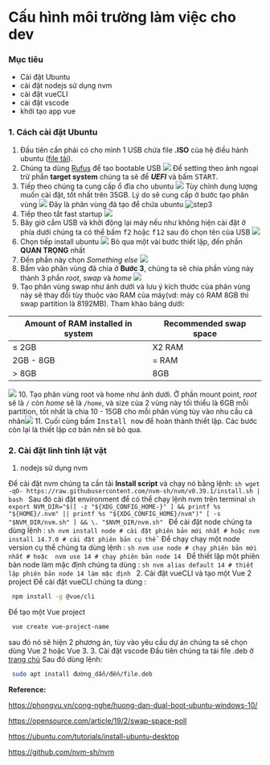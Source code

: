 # Cấu hình môi trường làm việc cho dev
### Mục tiêu
- Cài đặt Ubuntu
- cài đặt nodejs sử dụng nvm
- cài đặt vueCLI
- cài đặt vscode
- khởi tạo app vue 

### 1. Cách cài đặt Ubuntu
1. Đầu tiên cần phải có cho mình 1 USB chứa file **.ISO** của hệ điều hành ubuntu ([file tải](https://ubuntu.com/download/desktop)).
2. Chúng ta dùng [Rufus](https://rufus.ie/en/) để tạo bootable USB ![](https://rufus.ie/pics/rufus_en.png)
Để setting theo ảnh ngoại trừ phần **target system** chúng ta sẽ để **_UEFI_** và bấm <kbd>START</kbd>.
3. Tiếp theo chúng ta cung cấp ổ đĩa cho ubuntu
![](https://phongvu.vn/cong-nghe/wp-content/uploads/2018/08/4-1.jpg)
Tùy chỉnh dung lượng muốn cài đặt, tốt nhất trên 35GB. Lý do sẽ cung cấp ở bước tạo phân vùng
 ![](https://phongvu.vn/cong-nghe/wp-content/uploads/2018/08/5-1.jpg)
 Đây là phân vùng đã tạo để chứa ubuntu 
 ![step3](https://phongvu.vn/cong-nghe/wp-content/uploads/2018/08/6-1.jpg)
1. Tiếp theo tắt fast startup ![](https://phongvu.vn/cong-nghe/wp-content/uploads/2018/08/9-1.jpg)
2. Bây giờ cắm USB và khởi động lại máy nếu như không hiện cài đặt ở phía dưới chúng ta có thể bấm <kbd>f2</kbd> hoặc <kbd>f12</kbd> sau đó chọn tên của USB ![](https://phongvu.vn/cong-nghe/wp-content/uploads/2018/08/10-1.jpg)
3. Chọn tiếp install ubuntu ![](https://phongvu.vn/cong-nghe/wp-content/uploads/2018/08/11-1.jpg)
Bỏ qua một vài bước thiết lập, đến phần **QUAN TRỌNG** nhất
7. Đến phần này chọn *Something else* ![](https://phongvu.vn/cong-nghe/wp-content/uploads/2018/08/15.jpg)
8. Bấm vào phân vùng đã chia ở **Bước 3**, chúng ta sẽ chia phần vùng này thành 3 phần *root*, *swap* và *home* ![](https://phongvu.vn/cong-nghe/wp-content/uploads/2018/08/16.jpg)
9. Tạo phân vùng swap như ảnh dưới và lưu ý kích thước của phân vùng này sẽ thay đổi tùy thuộc vào RAM của máy(vd: máy có RAM 8GB thì swap partition là 8192MB). Tham khảo bảng dưới:

| **Amount of RAM installed in system** | **Recommended swap space** |
| --- | --- |
| $\le$ 2GB | X2 RAM |
| 2GB - 8GB | = RAM |
| $>$ 8GB | 8GB |

 ![](https://phongvu.vn/cong-nghe/wp-content/uploads/2018/08/18.jpg)
10.  Tạo phân vùng root và home như ảnh dưới. Ở phần mount point, *root* sẽ là `/` còn *home* sẽ là `/home`, và size của 2 vùng này tối thiểu là 6GB mỗi partition, tốt nhất là chia 10 - 15GB cho mỗi phân vùng tùy vào nhu cầu cá nhân![](https://phongvu.vn/cong-nghe/wp-content/uploads/2018/08/17.jpg)
11. Cuối cùng bấm <kbd>Install now</kbd> để hoàn thành thiết lập. Các bước còn lại là thiết lập cơ bản nên sẽ bỏ qua.

### 2. Cài đặt linh tinh lặt vặt
1. nodejs sử dụng nvm

  Để cài đặt nvm chúng ta cần tải **Install script** và chạy nó bằng lệnh:
    ```sh
    wget -qO- https://raw.githubusercontent.com/nvm-sh/nvm/v0.39.1/install.sh | bash
    ```
    Sau đó cài đặt environment để có thể chạy lệnh nvm trên terminal 
    ```sh
    export NVM_DIR="$([ -z "${XDG_CONFIG_HOME-}" ] && printf %s "${HOME}/.nvm" || printf %s "${XDG_CONFIG_HOME}/nvm")"
    [ -s "$NVM_DIR/nvm.sh" ] && \. "$NVM_DIR/nvm.sh"
    ```
    Để cài đặt node chúng ta dùng lệnh : 
    ```sh
    nvm install node # cài đặt phiên bản mới nhất
    # hoặc
    nvm install 14.7.0 # cài đặt phiên bản cụ thể
    ```
    Để chạy chạy một node version cụ thể chúng ta dùng lệnh : 
    ```sh
    nvm use node # chạy phiên bản mới nhất
    # hoặc 
    nvm use 14 # chạy phiên bản node 14
    ```
    Để thiết lập một phiên bản node làm mặc định chúng ta dùng :
    ```sh
    nvm alias default 14 # thiết lập phiên bản node 14 làm mặc định
    ```
2. Cài đặt vueCLI và tạo một Vue 2 project
   Để cài đặt vueCLI chúng ta dùng : 
   ```sh
    npm install -g @vue/cli
   ```
   Để tạo một Vue project
   ```sh
    vue create vue-project-name
   ```
   sau đó nó sẽ hiện 2 phương án, tùy vào yêu cầu dự án chúng ta sẽ chọn dùng Vue 2 hoặc Vue 3.
3. Cài đặt vscode
   Đầu tiên chúng ta tải file .deb ở [trang chủ](https://code.visualstudio.com/Download)
   Sau đó dùng lệnh: 
   ```sh
    sudo apt install đường_dẫn/đến/file.deb
   ```


**Reference:** 

https://phongvu.vn/cong-nghe/huong-dan-dual-boot-ubuntu-windows-10/

https://opensource.com/article/19/2/swap-space-poll

https://ubuntu.com/tutorials/install-ubuntu-desktop

https://github.com/nvm-sh/nvm
